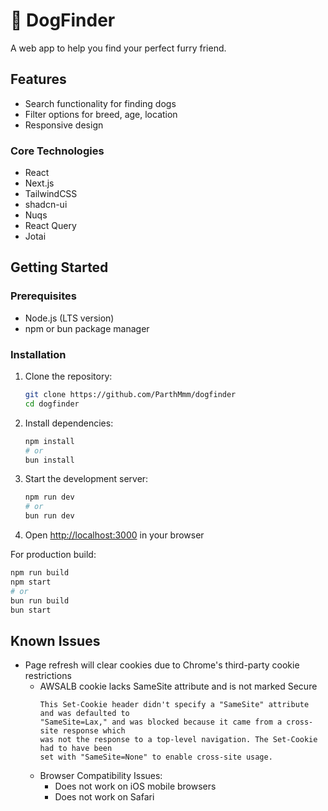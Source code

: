 # 🐶 DogFinder

A web app to help you find your perfect furry friend.

## Features

- Search functionality for finding dogs
- Filter options for breed, age, location
- Responsive design

### Core Technologies

- React
- Next.js
- TailwindCSS
- shadcn-ui
- Nuqs
- React Query
- Jotai

## Getting Started

### Prerequisites

- Node.js (LTS version)
- npm or bun package manager

### Installation

1. Clone the repository:

   ```bash
   git clone https://github.com/ParthMmm/dogfinder
   cd dogfinder
   ```

2. Install dependencies:

   ```bash
   npm install
   # or
   bun install
   ```

3. Start the development server:

   ```bash
   npm run dev
   # or
   bun run dev
   ```

4. Open [http://localhost:3000](http://localhost:3000) in your browser

For production build:

```bash
npm run build
npm start
# or
bun run build
bun start
```

## Known Issues

- Page refresh will clear cookies due to Chrome's third-party cookie restrictions
  - AWSALB cookie lacks SameSite attribute and is not marked Secure
    ```
    This Set-Cookie header didn't specify a "SameSite" attribute and was defaulted to
    "SameSite=Lax," and was blocked because it came from a cross-site response which
    was not the response to a top-level navigation. The Set-Cookie had to have been
    set with "SameSite=None" to enable cross-site usage.
    ```
  - Browser Compatibility Issues:
    - Does not work on iOS mobile browsers
    - Does not work on Safari
